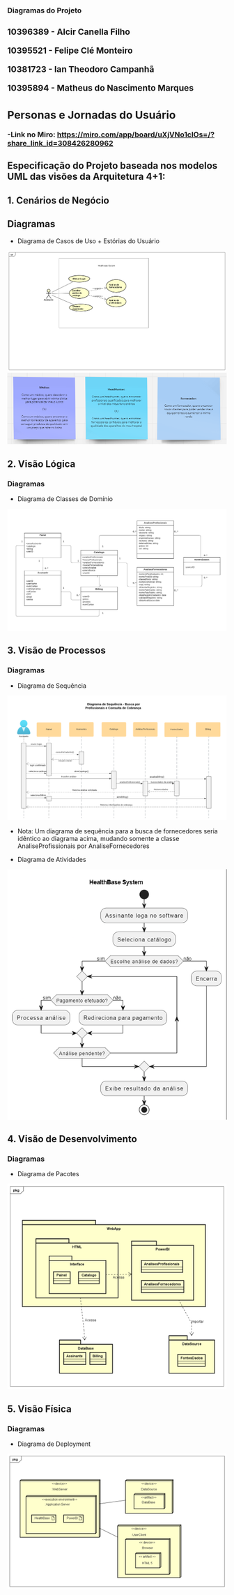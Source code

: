 **<h3>Diagramas do Projeto<h3>**
10396389 - Alcir Canella Filho

10395521 - Felipe Clé Monteiro

10381723 - Ian Theodoro Campanhã

10395894 - Matheus do Nascimento Marques

## Personas e Jornadas do Usuário
-Link no Miro:
https://miro.com/app/board/uXjVNo1cIOs=/?share_link_id=308426280962

## Especificação do Projeto baseada nos modelos UML das visões da Arquitetura 4+1: 
## 1. Cenários de Negócio
## Diagramas
- Diagrama de Casos de Uso + Estórias do Usuário

![Diagrama de Casos de Uso + Estórias do Usuário](https://raw.githubusercontent.com/FelipeCle/Healthbase/main/Diagramas/healthbase_casos_de_uso.png)
![](https://raw.githubusercontent.com/FelipeCle/Healthbase/main/Diagramas/healthbase_estoria_do_usuario.png)

## 2. Visão Lógica
### Diagramas
- Diagrama de Classes de Domínio

![Diagrama de Classes de Domínio](https://raw.githubusercontent.com/FelipeCle/Healthbase/main/Diagramas/healthbase_diagrama_de_classes.png)


## 3. Visão de Processos
### Diagramas

- Diagrama de Sequência

![Diagrama de Sequência](https://raw.githubusercontent.com/FelipeCle/Healthbase/main/Diagramas/diagrama_de_sequencia_busca_profissionais.png)
- Nota: Um diagrama de sequência para a busca de fornecedores seria idêntico ao diagrama acima, mudando somente a classe AnaliseProfissionais por AnaliseFornecedores

- Diagrama de Atividades
  
![Diagrama de Atividades](https://raw.githubusercontent.com/FelipeCle/Healthbase/main/Diagramas/healthbase_diagrama_de_atividades.png)

## 4. Visão de Desenvolvimento
### Diagramas
- Diagrama de Pacotes

![Diagrama de Pacotes](https://raw.githubusercontent.com/FelipeCle/Healthbase/main/Diagramas/healthbase_pacotes.png)

## 5. Visão Física
### Diagramas
- Diagrama de Deployment

![Diagrama de Deployment](https://raw.githubusercontent.com/FelipeCle/Healthbase/main/Diagramas/healthbase_deployment.png)
